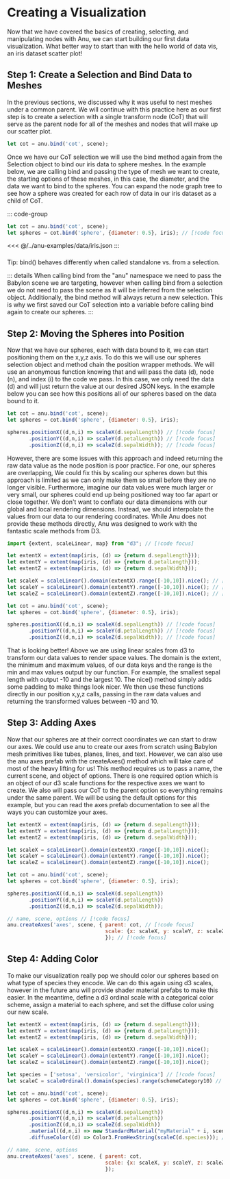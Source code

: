 <script setup>
  import multiView from "../vue_components/multiView.vue"
  //import inlineView from "../vue_components/inlineView.vue"
</script>

<multiView>

# Creating a Visualization

Now that we have covered the basics of creating, selecting, and manipulating nodes with Anu, we can start building our first data visualization. What better way to start than with the hello world of data vis, an iris dataset scatter plot!  

## Step 1: Create a Selection and Bind Data to Meshes

In the previous sections, we discussed why it was useful to nest meshes under a common parent. We will continue with this practice here as our first step is to create a selection with a single transform node (CoT) that will serve as the parent node for all of the meshes and nodes that will make up our scatter plot. 

```js
let cot = anu.bind('cot', scene);
```

Once we have our CoT selection we will use the bind method again from the Selection object to bind our iris data to sphere meshes. 
In the example below, we are calling bind and passing the type of mesh we want to create, the starting options of these meshes, in this case, the diameter, and the data we want to bind to the spheres. 
You can expand the node graph tree to see how a sphere was created for each row of data in our iris dataset as a child of CoT. 


::: code-group
```js
let cot = anu.bind('cot', scene);
let spheres = cot.bind('sphere', {diameter: 0.5}, iris); // [!code focus]
```

<<< @/../anu-examples/data/iris.json
:::


<inlineView scene="step1" :inspector="true" />


<div class="tip custom-block" style="padding-top: 8px">
Tip: bind() behaves differently when called standalone vs. from a selection. 

::: details
When calling bind from the "anu" namespace we need to pass the Babylon scene we are targeting, however when calling bind from a selection we do not need to pass the scene as it will be inferred from the selection object. Additionally, the bind method will always return a new selection. This is why we first saved our CoT selection into a variable before calling bind again to create our spheres. 
:::

</div>

## Step 2: Moving the Spheres into Position

Now that we have our spheres, each with data bound to it, we can start positioning them on the x,y,z axis. To do this we will use our spheres selection object and method chain the position wrapper methods. We will use an anonymous function knowing that and will pass the data (d), node (n), and index (i) to the code we pass. In this case, we only need the data (d) and will just return the value at our desired JSON keys. In the example below you can see how this positions all of our spheres based on the data bound to it.

```js
let cot = anu.bind('cot', scene);
let spheres = cot.bind('sphere', {diameter: 0.5}, iris); 

spheres.positionX((d,n,i) => scaleX(d.sepalLength)) // [!code focus]
       .positionY((d,n,i) => scaleY(d.petalLength)) // [!code focus]
       .positionZ((d,n,i) => scaleZ(d.sepalWidth)); // [!code focus]
```


<inlineView scene="step2" />

However, there are some issues with this approach and indeed returning the raw data value as the node position is poor practice. For one, our spheres are overlapping, We could fix this by scaling our spheres down but this approach is limited as we can only make them so small before they are no longer visible. Furthermore, imagine our data values were much larger or very small, our spheres could end up being positioned way too far apart or close together. We don't want to conflate our data dimensions with our global and local rendering dimensions. Instead, we should interpolate the values from our data to our rendering coordinates. While Anu does not provide these methods directly, Anu was designed to work with the fantastic scale methods from D3. 

```js
import {extent, scaleLinear, map} from "d3"; // [!code focus]

let extentX = extent(map(iris, (d) => {return d.sepalLength}));
let extentY = extent(map(iris, (d) => {return d.petalLength}));
let extentZ = extent(map(iris, (d) => {return d.sepalWidth}));

let scaleX = scaleLinear().domain(extentX).range([-10,10]).nice(); // [!code focus]
let scaleY = scaleLinear().domain(extentY).range([-10,10]).nice(); // [!code focus]
let scaleZ = scaleLinear().domain(extentZ).range([-10,10]).nice(); // [!code focus]

let cot = anu.bind('cot', scene);
let spheres = cot.bind('sphere', {diameter: 0.5}, iris); 

spheres.positionX((d,n,i) => scaleX(d.sepalLength)) // [!code focus]
       .positionY((d,n,i) => scaleY(d.petalLength)) // [!code focus]
       .positionZ((d,n,i) => scaleZ(d.sepalWidth)); // [!code focus]
```

<inlineView scene="step3" />

That is looking better! Above we are using linear scales from d3 to transform our data values to render space values. The domain is the extent, the minimum and maximum values, of our data keys and the range is the min and max values output by our function. For example, the smallest sepal length with output -10 and the largest 10. The nice() method simply adds some padding to make things look nicer. 
We then use these functions directly in our position x,y,z calls, passing in the raw data values and returning the transformed values between -10 and 10.

## Step 3: Adding Axes

Now that our spheres are at their correct coordinates we can start to draw our axes. We could use anu to create our axes from scratch using Babylon mesh primitives like tubes, planes, lines, and text. However, we can also use the anu axes prefab with the createAxes() method which will take care of most of the heavy lifting for us! This method requires us to pass a name, the current scene, and object of options. There is one required option which is an object of our d3 scale functions for the respective axes we want to create. We also will pass our CoT to the parent option so everything remains under the same parent. We will be using the default options for this example, but you can read the axes prefab documentation to see all the ways you can customize your axes.

```js
let extentX = extent(map(iris, (d) => {return d.sepalLength}));
let extentY = extent(map(iris, (d) => {return d.petalLength}));
let extentZ = extent(map(iris, (d) => {return d.sepalWidth}));

let scaleX = scaleLinear().domain(extentX).range([-10,10]).nice(); 
let scaleY = scaleLinear().domain(extentY).range([-10,10]).nice(); 
let scaleZ = scaleLinear().domain(extentZ).range([-10,10]).nice(); 

let cot = anu.bind('cot', scene);
let spheres = cot.bind('sphere', {diameter: 0.5}, iris); 

spheres.positionX((d,n,i) => scaleX(d.sepalLength))
       .positionY((d,n,i) => scaleY(d.petalLength)) 
       .positionZ((d,n,i) => scaleZ(d.sepalWidth));

// name, scene, options // [!code focus]
anu.createAxes('axes', scene, { parent: cot, // [!code focus]
                                scale: {x: scaleX, y: scaleY, z: scaleZ} // [!code focus]
                                }); // [!code focus]
```

<inlineView scene="step5" />

## Step 4: Adding Color

To make our visualization really pop we should color our spheres based on what type of species they encode. We can do this again using d3 scales, however in the future anu will provide shader material prefabs to make this easier. In the meantime, define a d3 ordinal scale with a categorical color scheme, assign a material to each sphere, and set the diffuse color using our new scale. 

```js
let extentX = extent(map(iris, (d) => {return d.sepalLength}));
let extentY = extent(map(iris, (d) => {return d.petalLength}));
let extentZ = extent(map(iris, (d) => {return d.sepalWidth}));

let scaleX = scaleLinear().domain(extentX).range([-10,10]).nice(); 
let scaleY = scaleLinear().domain(extentY).range([-10,10]).nice(); 
let scaleZ = scaleLinear().domain(extentZ).range([-10,10]).nice(); 

let species = ['setosa', 'versicolor', 'virginica'] // [!code focus]
let scaleC = scaleOrdinal().domain(species).range(schemeCategory10) // [!code focus]

let cot = anu.bind('cot', scene);
let spheres = cot.bind('sphere', {diameter: 0.5}, iris); 

spheres.positionX((d,n,i) => scaleX(d.sepalLength))
       .positionY((d,n,i) => scaleY(d.petalLength)) 
       .positionZ((d,n,i) => scaleZ(d.sepalWidth))
       .material((d,n,i) => new StandardMaterial("myMaterial" + i, scene)) // [!code focus]
       .diffuseColor((d) => Color3.FromHexString(scaleC(d.species))); // [!code focus]

// name, scene, options 
anu.createAxes('axes', scene, { parent: cot, 
                                scale: {x: scaleX, y: scaleY, z: scaleZ} 
                                }); 
```

<inlineView scene="step6" />


</multiView>


